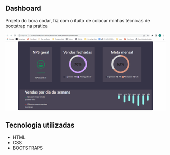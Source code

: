 ## Dashboard

 Projeto do bora codar, fiz com o ituito de colocar minhas técnicas de bootstrap na prática

 <img src="./tela.gif" alt="Gif da Dashbord">


 ## Tecnologia utilizadas
 - HTML
 - CSS 
 - BOOTSTRAPS